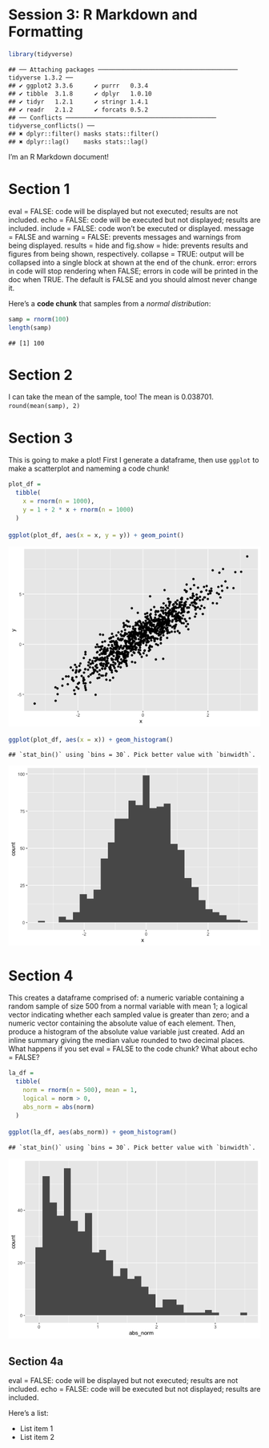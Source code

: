 Session 3: R Markdown and Formatting
================

``` r
library(tidyverse)
```

    ## ── Attaching packages ─────────────────────────────────────── tidyverse 1.3.2 ──
    ## ✔ ggplot2 3.3.6      ✔ purrr   0.3.4 
    ## ✔ tibble  3.1.8      ✔ dplyr   1.0.10
    ## ✔ tidyr   1.2.1      ✔ stringr 1.4.1 
    ## ✔ readr   2.1.2      ✔ forcats 0.5.2 
    ## ── Conflicts ────────────────────────────────────────── tidyverse_conflicts() ──
    ## ✖ dplyr::filter() masks stats::filter()
    ## ✖ dplyr::lag()    masks stats::lag()

I’m an R Markdown document!

# Section 1

eval = FALSE: code will be displayed but not executed; results are not
included. echo = FALSE: code will be executed but not displayed; results
are included. include = FALSE: code won’t be executed or displayed.
message = FALSE and warning = FALSE: prevents messages and warnings from
being displayed. results = hide and fig.show = hide: prevents results
and figures from being shown, respectively. collapse = TRUE: output will
be collapsed into a single block at shown at the end of the chunk.
error: errors in code will stop rendering when FALSE; errors in code
will be printed in the doc when TRUE. The default is FALSE and you
should almost never change it.

Here’s a **code chunk** that samples from a *normal distribution*:

``` r
samp = rnorm(100)
length(samp)
```

    ## [1] 100

# Section 2

I can take the mean of the sample, too! The mean is 0.038701.
`round(mean(samp), 2)`

# Section 3

This is going to make a plot! First I generate a dataframe, then use
`ggplot` to make a scatterplot and nameming a code chunk!

``` r
plot_df = 
  tibble(
    x = rnorm(n = 1000),
    y = 1 + 2 * x + rnorm(n = 1000)
  )

ggplot(plot_df, aes(x = x, y = y)) + geom_point()
```

![](template_files/figure-gfm/chunk_scatterplot-1.png)<!-- -->

``` r
ggplot(plot_df, aes(x = x)) + geom_histogram()
```

    ## `stat_bin()` using `bins = 30`. Pick better value with `binwidth`.

![](template_files/figure-gfm/unnamed-chunk-3-1.png)<!-- -->

# Section 4

This creates a dataframe comprised of: a numeric variable containing a
random sample of size 500 from a normal variable with mean 1; a logical
vector indicating whether each sampled value is greater than zero; and a
numeric vector containing the absolute value of each element. Then,
produce a histogram of the absolute value variable just created. Add an
inline summary giving the median value rounded to two decimal places.
What happens if you set eval = FALSE to the code chunk? What about echo
= FALSE?

``` r
la_df = 
  tibble(
    norm = rnorm(n = 500), mean = 1,
    logical = norm > 0,
    abs_norm = abs(norm)
  )

ggplot(la_df, aes(abs_norm)) + geom_histogram()
```

    ## `stat_bin()` using `bins = 30`. Pick better value with `binwidth`.

![](template_files/figure-gfm/unnamed-chunk-4-1.png)<!-- -->

## Section 4a

eval = FALSE: code will be displayed but not executed; results are not
included. echo = FALSE: code will be executed but not displayed; results
are included.

Here’s a list:

-   List item 1
-   List item 2
